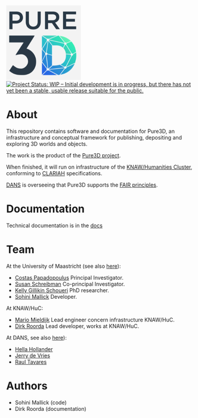 ![logo](images/pure3d.png)
[![Project Status: WIP – Initial development is in progress, but there has not yet been a stable, usable release suitable for the public.](https://www.repostatus.org/badges/latest/wip.svg)](https://www.repostatus.org/#wip)


# About
This repository contains software and documentation for Pure3D, an infrastructure and conceptual framework for publishing, depositing and exploring 3D worlds and objects.

The work is the product of the [Pure3D project](https://pure3d.eu). 

When finished, it will run on infrastructure of the [KNAW/Humanities Cluster](https://huc.knaw.nl), conforming to [CLARIAH](https://github.com/CLARIAH/clariah-plus) specifications.

[DANS](https://dans.knaw.nl/nl/) is overseeing that Pure3D supports the [FAIR principles](https://www.go-fair.org/fair-principles/).

# Documentation
Technical documentation is in the [docs](https://github.com/CLARIAH/pure3d/blob/main/docs/index.md)

# Team
At the University of Maastricht (see also [here](https://pure3d.eu/index.php/about/team/)):

* [Costas Papadopoulus](https://www.linkedin.com/in/susan-schreibman-818240155/) Principal Investigator.
* [Susan Schreibman](https://www.linkedin.com/in/susan-schreibman-818240155/) Co-principal Investigator.
* [Kelly Gillikin Schoueri]() PhD researcher.
* [Sohini Mallick](https://nl.linkedin.com/in/sohini-mallick) Developer.

At KNAW/HuC:
* [Mario Mieldijk](https://nl.linkedin.com/in/mario-mieldijk-8b640422) Lead engineer concern infrastructure KNAW/HuC.
* [Dirk Roorda](https://pure.knaw.nl/portal/en/persons/dirk-roorda) Lead developer, works at KNAW/HuC.

At DANS, see also [here](https://dans.knaw.nl/en/collaborations/pure3d/)):
* [Hella Hollander](https://pure.knaw.nl/portal/en/persons/hella-hollander)
* [Jerry de Vries](https://pure.knaw.nl/portal/en/persons/jerry-de-vries)
* [Raul Tavares](https://dans.knaw.nl/en/about/team/)

# Authors
* Sohini Mallick (code)
* Dirk Roorda (documentation)


